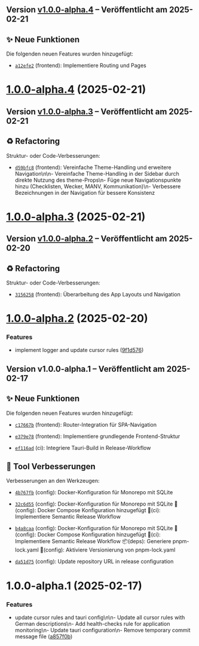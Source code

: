 ## Version [v1.0.0-alpha.4](https://github.com/bluelight-hub/app/compare/v1.0.0-alpha.3...v1.0.0-alpha.4) – Veröffentlicht am 2025-02-21

## ✨ Neue Funktionen
Die folgenden neuen Features wurden hinzugefügt:
- [`a12efe2`](https://github.com/bluelight-hub/app/commit/a12efe2) (frontend): Implementiere Routing und Pages 



# [1.0.0-alpha.4](https://github.com/bluelight-hub/app/compare/v1.0.0-alpha.3...v1.0.0-alpha.4) (2025-02-21)

## Version [v1.0.0-alpha.3](https://github.com/bluelight-hub/app/compare/v1.0.0-alpha.2...v1.0.0-alpha.3) – Veröffentlicht am 2025-02-21

## ♻ Refactoring
Struktur- oder Code-Verbesserungen:
- [`d59bfc8`](https://github.com/bluelight-hub/app/commit/d59bfc8) (frontend): Vereinfache Theme-Handling und erweitere Navigation\n\n- Vereinfache Theme-Handling in der Sidebar durch direkte Nutzung des theme-Props\n- Füge neue Navigationspunkte hinzu (Checklisten, Wecker, MANV, Kommunikation)\n- Verbessere Bezeichnungen in der Navigation für bessere Konsistenz 



# [1.0.0-alpha.3](https://github.com/bluelight-hub/app/compare/v1.0.0-alpha.2...v1.0.0-alpha.3) (2025-02-21)

## Version [v1.0.0-alpha.2](https://github.com/bluelight-hub/app/compare/v1.0.0-alpha.1...v1.0.0-alpha.2) – Veröffentlicht am 2025-02-20

## ♻ Refactoring
Struktur- oder Code-Verbesserungen:
- [`3156258`](https://github.com/bluelight-hub/app/commit/3156258) (frontend): Überarbeitung des App Layouts und Navigation 



# [1.0.0-alpha.2](https://github.com/bluelight-hub/app/compare/v1.0.0-alpha.1...v1.0.0-alpha.2) (2025-02-20)


### Features

* implement logger and update cursor rules ([9f1d576](https://github.com/bluelight-hub/app/commit/9f1d5763c450a24e742a9c24fd73dae94a0b453b))

## Version v1.0.0-alpha.1 – Veröffentlicht am 2025-02-17

## ✨ Neue Funktionen
Die folgenden neuen Features wurden hinzugefügt:
- [`c17667b`](https://github.com/bluelight-hub/app/commit/c17667b) (frontend): Router-Integration für SPA-Navigation 

- [`e379e78`](https://github.com/bluelight-hub/app/commit/e379e78) (frontend): Implementiere grundlegende Frontend-Struktur 

- [`ef116ad`](https://github.com/bluelight-hub/app/commit/ef116ad) (ci): Integriere Tauri-Build in Release-Workflow 

## 🔧 Tool Verbesserungen
Verbesserungen an den Werkzeugen:
- [`4b767fb`](https://github.com/bluelight-hub/app/commit/4b767fb) (config): Docker-Konfiguration für Monorepo mit SQLite 

- [`32c6d55`](https://github.com/bluelight-hub/app/commit/32c6d55) (config): Docker-Konfiguration für Monorepo mit SQLite 🔧(config): Docker Compose Konfiguration hinzugefügt 🔧(ci): Implementiere Semantic Release Workflow 

- [`b4a8caa`](https://github.com/bluelight-hub/app/commit/b4a8caa) (config): Docker-Konfiguration für Monorepo mit SQLite 🔧(config): Docker Compose Konfiguration hinzugefügt 🔧(ci): Implementiere Semantic Release Workflow 📦(deps): Generiere pnpm-lock.yaml 🔧(config): Aktiviere Versionierung von pnpm-lock.yaml 

- [`da51d75`](https://github.com/bluelight-hub/app/commit/da51d75) (config): Update repository URL in release configuration 



# 1.0.0-alpha.1 (2025-02-17)


### Features

* update cursor rules and tauri config\n\n- Update all cursor rules with German descriptions\n- Add health-checks rule for application monitoring\n- Update tauri configuration\n- Remove temporary commit message file ([a857f0b](https://github.com/bluelight-hub/app/commit/a857f0b1a89d91dc427a70b4838635c5ea5fa443))
